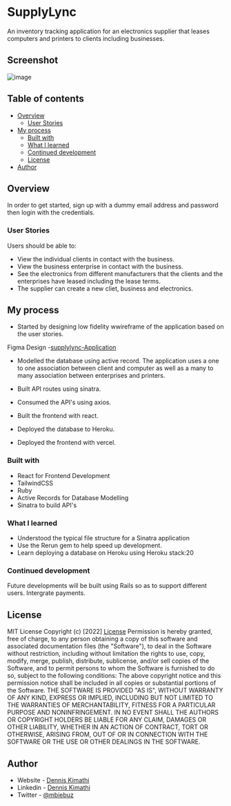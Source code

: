 # SupplyLync

An inventory tracking application for an electronics supplier that leases computers and printers to clients including businesses.

## Screenshot
 ![image](./src/assets/images/clients-screen.png)

## Table of contents

- [Overview](#overview)
  - [User Stories](#user-stories)
- [My process](#my-process)
  - [Built with](#built-with)
  - [What I learned](#what-i-learned)
  - [Continued development](#continued-development)
  - [License](#license)
- [Author](#author)



## Overview
In order to get started, sign up with a dummy email address and password then login with the credentials.

### User Stories

Users should be able to:

- View the individual clients in contact with the business.
- View the business enterprise in contact with the business.
- See the electronics from different manufacturers that the clients and the enterprises have leased including the lease terms. 
- The supplier can create a new cliet, business and electronics.



## My process
- Started by designing low fidelity wwireframe of the application based on the user stories.

Figma Design -[supplylync-Application](https://www.figma.com/file/eC6vJepMrRhNeKD6JD3kdZ/LeapTop)

- Modelled the database using active record. The application uses a one to one association between client and computer as well as a many to many association between enterprises and printers.

- Built API routes using sinatra.

- Consumed the API's using axios.

- Built the frontend with react.

- Deployed the database to Heroku.

- Deployed the frontend with vercel.

### Built with

- React for Frontend Development
- TailwindCSS
- Ruby
- Active Records for Database Modelling
- Sinatra to build API's


### What I learned

- Understood the typical file structure for a Sinatra application
- Use the Rerun gem to help speed up development.
- Learn deploying a database on Heroku using Heroku stack:20


### Continued development

Future developments will be built using Rails so as to support different users.
Intergrate payments.


## License
MIT License
Copyright (c) [2022] [License](LICENSE.txt)
Permission is hereby granted, free of charge, to any person obtaining a copy
of this software and associated documentation files (the "Software"), to deal
in the Software without restriction, including without limitation the rights
to use, copy, modify, merge, publish, distribute, sublicense, and/or sell
copies of the Software, and to permit persons to whom the Software is
furnished to do so, subject to the following conditions:
The above copyright notice and this permission notice shall be included in all
copies or substantial portions of the Software.
THE SOFTWARE IS PROVIDED "AS IS", WITHOUT WARRANTY OF ANY KIND, EXPRESS OR
IMPLIED, INCLUDING BUT NOT LIMITED TO THE WARRANTIES OF MERCHANTABILITY,
FITNESS FOR A PARTICULAR PURPOSE AND NONINFRINGEMENT. IN NO EVENT SHALL THE
AUTHORS OR COPYRIGHT HOLDERS BE LIABLE FOR ANY CLAIM, DAMAGES OR OTHER
LIABILITY, WHETHER IN AN ACTION OF CONTRACT, TORT OR OTHERWISE, ARISING FROM,
OUT OF OR IN CONNECTION WITH THE SOFTWARE OR THE USE OR OTHER DEALINGS IN THE
SOFTWARE.



## Author

- Website - [Dennis Kimathi](https://www.your-site.com)
- Linkedin - [Dennis Kimathi](https://www.linkedin.com/in/dennis-kimathi-46326711b/)
- Twitter - [@mbiebuz](https://twitter.com/mbiebuz)




